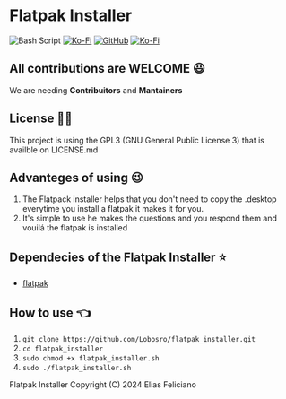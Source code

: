 # Flatpak Installer
![Bash Script](https://img.shields.io/badge/bash_script-%23121011.svg?style=for-the-badge&logo=gnu-bash&logoColor=white)
<a href="https://ko-fi.com/lobosro"><img alt="Ko-Fi" src="https://img.shields.io/badge/Ko--fi-F16061?style=for-the-badge&logo=ko-fi&logoColor=white"></img></a>
<a href="https://github.com/Lobosro/flatpak_installer"><img alt="GitHub" src="https://img.shields.io/badge/github-%23121011.svg?style=for-the-badge&logo=github&logoColor=white"></img></a>
<a href="mailto: eliaszarrouk@gmail.com"><img alt="Ko-Fi" src="https://img.shields.io/badge/Gmail-D14836?style=for-the-badge&logo=gmail&logoColor=white"></img></a>

## All contributions are WELCOME 😃
We are needing **Contribuitors** and **Mantainers**

## License 🧑‍⚖️
This project is using the GPL3 (GNU General Public License 3) that is availble on LICENSE.md

## Advanteges of using 😉
1. The Flatpack installer helps that you don't need to copy the .desktop everytime you install a flatpak it makes it for you.
2. It's simple to use he makes the questions and you respond them and vouilá the flatpak is installed

## Dependecies of the Flatpak Installer ⭐
- [flatpak](https://flatpak.org/setup/)

## How to use 👈

1. `git clone https://github.com/Lobosro/flatpak_installer.git`
2. `cd flatpak_installer`
3. `sudo chmod +x flatpak_installer.sh`
4. `sudo ./flatpak_installer.sh`


Flatpak Installer  Copyright (C) 2024 Elias Feliciano
